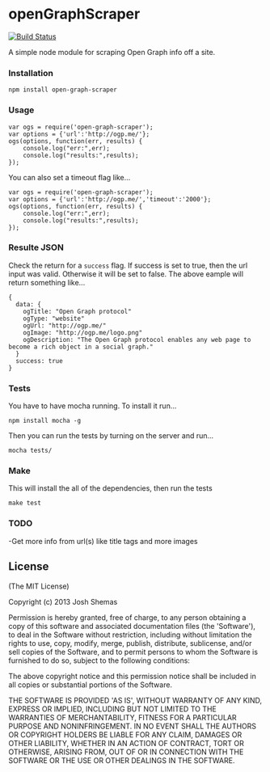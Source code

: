 openGraphScraper
==============
[![Build Status](https://travis-ci.org/jshemas/openGraphScraper.png?branch=master)](https://travis-ci.org/jshemas/openGraphScraper)

A simple node module for scraping Open Graph info off a site.

### Installation
```
npm install open-graph-scraper
```

### Usage
```
var ogs = require('open-graph-scraper');
var options = {'url':'http://ogp.me/'};
ogs(options, function(err, results) {
	console.log("err:",err);
	console.log("results:",results);
});
```
You can also set a timeout flag like...
```
var ogs = require('open-graph-scraper');
var options = {'url':'http://ogp.me/','timeout':'2000'};
ogs(options, function(err, results) {
	console.log("err:",err);
	console.log("results:",results);
});
```

### Resulte JSON
Check the return for a ```success``` flag. If success is set to true, then the url input was valid. Otherwise it will be set to false. The above eample will return something like...
```
{
  data: {
    ogTitle: "Open Graph protocol"
    ogType: "website"
    ogUrl: "http://ogp.me/"
    ogImage: "http://ogp.me/logo.png"
    ogDescription: "The Open Graph protocol enables any web page to become a rich object in a social graph."
  }
  success: true
}
```

### Tests
You have to have mocha running. To install it run...
```
npm install mocha -g
```
Then you can run the tests by turning on the server and run...
```
mocha tests/
```

### Make
This will install the all of the dependencies, then run the tests
```
make test
```

### TODO
-Get more info from url(s) like title tags and more images

## License

(The MIT License)

Copyright (c) 2013 Josh Shemas

Permission is hereby granted, free of charge, to any person obtaining
a copy of this software and associated documentation files (the
'Software'), to deal in the Software without restriction, including
without limitation the rights to use, copy, modify, merge, publish,
distribute, sublicense, and/or sell copies of the Software, and to
permit persons to whom the Software is furnished to do so, subject to
the following conditions:

The above copyright notice and this permission notice shall be
included in all copies or substantial portions of the Software.

THE SOFTWARE IS PROVIDED 'AS IS', WITHOUT WARRANTY OF ANY KIND,
EXPRESS OR IMPLIED, INCLUDING BUT NOT LIMITED TO THE WARRANTIES OF
MERCHANTABILITY, FITNESS FOR A PARTICULAR PURPOSE AND NONINFRINGEMENT.
IN NO EVENT SHALL THE AUTHORS OR COPYRIGHT HOLDERS BE LIABLE FOR ANY
CLAIM, DAMAGES OR OTHER LIABILITY, WHETHER IN AN ACTION OF CONTRACT,
TORT OR OTHERWISE, ARISING FROM, OUT OF OR IN CONNECTION WITH THE
SOFTWARE OR THE USE OR OTHER DEALINGS IN THE SOFTWARE.
